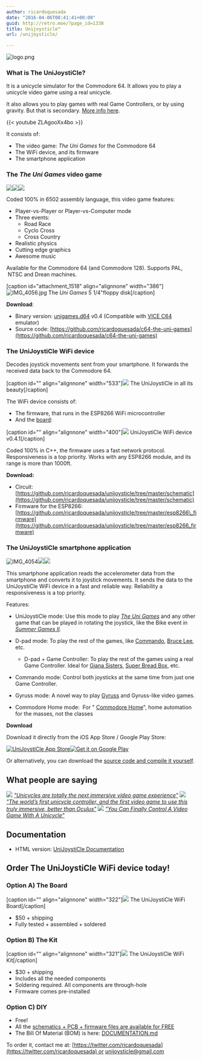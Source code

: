 ```yaml
---
author: ricardoquesada
date: "2016-04-06T08:41:41+00:00"
guid: http://retro.moe/?page_id=1338
title: Unijoysticle™
url: /unijoysticle/

---
```

![logo.png](/wp-content/uploads/2016/04/logo2.png)

### What is The UniJoystiCle?

It is a unicycle simulator for the Commodore 64. It allows you to play a unicycle video game using a real unicycle.

It also allows you to play games with real Game Controllers, or by using gravity. But that is secondary. [More info here](https://github.com/ricardoquesada/unijoysticle/blob/master/DOCUMENTATION.md).

{{< youtube ZLAgooXx4bo >}}

It consists of:

- The video game: _The Uni Games_ for the Commodore 64
- The WiFi device, and its firmware
- The smartphone application

### The _The Uni Games_ video game

![](https://lh3.googleusercontent.com/-yQCSKtv_UFQ/V5ZT_h0yFAI/AAAAAAABe3E/Fl05UFVwqC4FJntd4D005A3Xo6l38mx9ACCo/s288/capture1.png)![](https://lh3.googleusercontent.com/-8hNjbAZFeQQ/V5ZT_lzJWEI/AAAAAAABe3E/HecbaqDsNugrreHxVW1mrc9akekzJs4lwCCo/s288/capture2.png)![](https://lh3.googleusercontent.com/-qYOFLfHu_Ac/V5ZU1lnd5-I/AAAAAAABe3A/LBW-xfCv_30HZhN5hlLnk1pRhRgafaBFQCCo/s288/capture5.png)

Coded 100% in 6502 assembly language, this video game features:

- Player-vs-Player or Player-vs-Computer mode
- Three events:
  - Road Race
  - Cyclo Cross
  - Cross Country
- Realistic physics
- Cutting edge graphics
- Awesome music

Available for the Commodore 64 (and Commodore 128). Supports PAL,  NTSC and Drean machines.

\[caption id="attachment\_1518" align="alignnone" width="386"\]![IMG_4056.jpg](/wp-content/uploads/2016/04/img_4056.jpg) The _Uni Games_ 5 1/4"floppy disk\[/caption\]

**Download**:

- Binary version: [unigames.d64](https://github.com/ricardoquesada/c64-the-uni-games/raw/master/bin/unigames.d64) v0.4 (Compatible with [VICE C64](http://vice-emu.sourceforge.net/) emulator)
- Source code: [https://github.com/ricardoquesada/c64-the-uni-games](https://github.com/ricardoquesada/c64-the-uni-games)

### The UniJoystiCle WiFi device

Decodes joystick movements sent from your smartphone. It forwards the received data back to the Commodore 64.

\[caption id="" align="alignnone" width="533"\]![](https://lh3.googleusercontent.com/1MibI9BOUJp00v4V8nXqw_zzyIIT4ypDyMgmlX4BBN7JMFT9-9OorzaF9suhAfGZzVSkPew8SsQSQQ=w600-h400-no) The UniJoystiCle in all its beauty\[/caption\]

The WiFi device consists of:

- The firmware, that runs in the ESP8266 WiFi microcontroller
- And the [board](https://oshpark.com/shared_projects/ylE6XNMG):

\[caption id="" align="alignnone" width="400"\]![](https://lh3.googleusercontent.com/OmLhbq2kLmIZC0WUcI8J8vpe8m5mMwCQfM414QkjSXIkV9tuEEtxiied4YfagVgNWJMujdTqMisa9A=w400-h600-no) UniJoystiCle WiFi device v0.4.1\[/caption\]

Coded 100% in C++, the firmware uses a fast network protocol. Responsiveness is a top priority. Works with any ESP8266 module, and its range is more than 1000ft.

**Download:**

- Circuit: [https://github.com/ricardoquesada/unijoysticle/tree/master/schematic](https://github.com/ricardoquesada/unijoysticle/tree/master/schematic)
- Firmware for the ESP8266: [https://github.com/ricardoquesada/unijoysticle/tree/master/esp8266\_firmware](https://github.com/ricardoquesada/unijoysticle/tree/master/esp8266_firmware)

### The UniJoystiCle smartphone application

![IMG_4054](/wp-content/uploads/2016/04/img_4054.jpg)![](https://lh3.googleusercontent.com/-_4r-KC2T9X0/V03V4WPow2I/AAAAAAABeKw/THGa-ggKI2g13J557E94OweEdyMNNL24wCCo/s288/IMG_4429.jpg)![](https://lh3.googleusercontent.com/-FI5u267ImpI/V03V4_loQFI/AAAAAAABeK8/HKUa9VWVabYJhLQSgnYMTPb9ytSvkZ3wgCCo/s288/IMG_4432.jpg)

This smartphone application reads the accelerometer data from the smartphone and converts it to joystick movements. It sends the data to the UniJoystiCle WiFi device in a fast and reliable way. Reliability a responsiveness is a top priority.

Features:

- UniJoystiCle mode: Use this mode to play [_The Uni Games_](https://github.com/ricardoquesada/c64-the-uni-games) and any other game that can be played in rotating the joystick, like the Bike event in _[Summer Games II](http://gamebase64.com/game.php?id=7547&d=18&h=0)._
- D-pad mode: To play the rest of the games, like [Commando](http://gamebase64.com/game.php?id=1602&d=18&h=0), [Bruce Lee](http://gamebase64.com/game.php?id=1135&d=18&h=0), etc.

  - D-pad + Game Controller: To play the rest of the games using a real Game Controller. Ideal for [Giana Sisters](http://gamebase64.com/game.php?id=3275&d=18&h=0), [Super Bread Box](http://gamebase64.com/game.php?id=24140&d=18&h=0), etc.
- Commando mode: Control both joysticks at the same time from just one Game Controller.
- Gyruss mode: A novel way to play [Gyruss](http://gamebase64.com/search.php?f=0&t=0&s=gyruss&searchSubmit=Go%21&d=18&h=1&a=0) and Gyruss-like video games.
- Commodore Home mode:  For " [Commodore Home](/2016/10/31/retro-challenge-commodore-home/)", home automation for the masses, not the classes

**Download**

Download it directly from the iOS App Store / Google Play Store:

[![UniJoystiCle App Store](https://lh3.googleusercontent.com/-688E2CSvrkU/V3soSoi1n2I/AAAAAAABevw/LzjvUtBv5yAEiWmm9B4YhkrYTDctbr89gCCo/s800/Download_on_the_App_Store_Badge_US-UK_135x40.png)](https://itunes.apple.com/us/app/unijoysticle-controller/id1130131741?mt=8)[![Get it on Google Play](https://lh3.googleusercontent.com/nUm_upw_pznWfcD9pp71LPhpwdTMd6L7LVBK2Bw3UoAaiD0AFkTc1P6Gfl1MXiy7mOaApxVLdUMWXA=w564-h168-no)](https://play.google.com/store/apps/details?id=moe.retro.unijoysticle&utm_source=global_co&utm_medium=prtnr&utm_content=Mar2515&utm_campaign=PartBadge&pcampaignid=MKT-Other-global-all-co-prtnr-py-PartBadge-Mar2515-1)

Or alternatively, you can download the [source code and compile it yourself](https://github.com/ricardoquesada/unijoysticle/tree/master).

## What people are saying

 [![](https://lh3.googleusercontent.com/-IcyQi5pYYyA/V2l6oehKBDI/AAAAAAABecU/22wcMzCV-fYoOSjHRFW9UnjyzR6SryxJwCCo/s400/The_Verge_logo.svg.png)](http://www.theverge.com/circuitbreaker/2016/5/2/11564612/unicycle-video-game-controller-hack-commodore-64) [_"Unicycles are totally the next immersive video game experience"_](http://www.theverge.com/circuitbreaker/2016/5/2/11564612/unicycle-video-game-controller-hack-commodore-64) [![](https://lh3.googleusercontent.com/-zeMkobWc6sU/V2lzf2cfGuI/AAAAAAABeb4/weFs1GtVva0lBL0rdPwRL3epBfikqd9lACCo/s800/hack-a-day_site_logo_2.png)](http://hackaday.com/2016/04/27/the-immersive-vr-internet-of-things-unicycle) [_"The world’s first unicycle controller, and the first video game to use this truly immersive, better than Oculus"_](http://hackaday.com/2016/04/27/the-immersive-vr-internet-of-things-unicycle/) [![](https://lh3.googleusercontent.com/-PYqpZ5-9FEc/V2l2Jz3j0qI/AAAAAAABecI/FK3Qrl3MKKUmKie4HONIjewtSuSJVcpnACCo/s800/finalLogo_croppedx253.png)](http://www.epicthings.com/control-your-videogames-with-a-unicycle/) [_"You Can Finally Control A Video Game With A Unicycle"_](http://www.epicthings.com/control-your-videogames-with-a-unicycle/)

## Documentation

- HTML version: [UniJoystiCle Documentation](https://github.com/ricardoquesada/unijoysticle/blob/master/DOCUMENTATION.md)

## Order The UniJoystiCle WiFi device today!

### Option A) The Board

\[caption id="" align="alignnone" width="322"\]![](https://lh3.googleusercontent.com/C3RxYRpLe_J0wIIzt11vp-z1d1H2H4EcTcbEY8ITweT8VnSRH8XTOmf_s-bU4Dvny-ZK1iqOE0YMhzeISaQHaeDTKcgoNO5YO0MH3eNLDddKkwgcWXtbu1IZanal8Ju41ER7Ik4=-no) The UniJoystiCle WiFi Board\[/caption\]

- $50 + shipping
- Fully tested + assembled + soldered

### Option B) The Kit

\[caption id="" align="alignnone" width="321"\]![](https://lh3.googleusercontent.com/lcC6mTT-H0UQXQWY2JV62JOtpiAi9ScCwkIPMUoOdMMEQFQG3QPPZi36xb-2QBufkUziJ0MGJzmkkXjyb-9w_jdoNc9G5yB6q1R-SW7ALcF6IV604PhxTWxHNGi37GKYbYYtyjo=-no) The UniJoystiCle WiFi Kit\[/caption\]

- $30 + shipping
- Includes all the needed components
- Soldering required. All components are through-hole
- Firmware comes pre-installed

### Option C) DIY

- Free!
- All the [schematics + PCB + firmware files are available for FREE](https://github.com/ricardoquesada/unijoysticle/tree/master/schematic)
- The Bill Of Material (BOM) is here: [DOCUMENTATION.md](https://github.com/ricardoquesada/unijoysticle/blob/master/DOCUMENTATION.md#building-the-wifi-device)

To order it, contact me at: [https://twitter.com/ricardoquesada](https://twitter.com/ricardoquesada) or [unijoysticle@gmail.com](mailto:unijoysticle@gmail.com)
